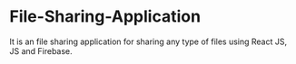 # File-Sharing-Application
It is an file sharing application for sharing any type of files using React JS, JS and Firebase.
